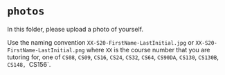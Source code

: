 # `photos`

In this folder, please upload a photo of yourself.

Use the naming convention `XX-S20-FirstName-LastInitial.jpg` or  `XX-S20-FirstName-LastInitial.png` where `XX` is the course number that you are tutoring for, 
one of `CS08`, `CS09`,  `CS16`, `CS24`, `CS32`, `CS64`, `CS90DA`,  `CS130`, `CS130B`, `CS148, `CS156`.

